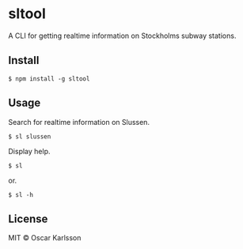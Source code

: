 # sltool
A CLI for getting realtime information on Stockholms subway stations.

## Install

```
$ npm install -g sltool
```

## Usage

Search for realtime information on Slussen.

```
$ sl slussen
```

Display help.

```
$ sl
```

or.

```
$ sl -h
```

## License

MIT © Oscar Karlsson
